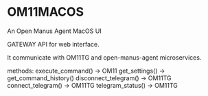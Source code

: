 # OM11MACOS
An Open Manus Agent MacOS UI

GATEWAY API for web interface.

It communicate with OM11TG and open-manus-agent microservices.

methods:
execute_command() -> OM11
get_settings() -> 
get_command_history()
disconnect_telegram() -> OM11TG
connect_telegram() -> OM11TG
telegram_status() -> OM11TG








